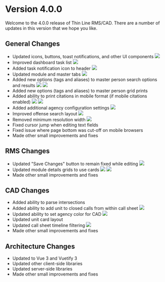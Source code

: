 ﻿# Version 4.0.0

Welcome to the 4.0.0 release of Thin Line RMS/CAD. There are a number of updates in this version that we hope you like.

<!--### Highlights-->

<!--
### General System Highlights
<iframe width="560" height="315" src="https://www.youtube.com/embed/tlln1Ek_fSM" frameborder="0" allow="accelerometer; autoplay; encrypted-media; gyroscope; picture-in-picture" allowfullscreen></iframe>

### RMS/CAD Highlights
<iframe width="560" height="315" src="https://www.youtube.com/embed/3eAmemIk8fk" frameborder="0" allow="accelerometer; autoplay; encrypted-media; gyroscope; picture-in-picture" allowfullscreen></iframe>

### Contact Tracing Highlights
<iframe width="560" height="315" src="https://www.youtube.com/embed/05aQTWaCwuc" frameborder="0" allow="accelerometer; autoplay; encrypted-media; gyroscope; picture-in-picture" allowfullscreen></iframe>

### Administrative Highlights
<iframe width="560" height="315" src="https://www.youtube.com/embed/SrcEqOjxKw8" frameborder="0" allow="accelerometer; autoplay; encrypted-media; gyroscope; picture-in-picture" allowfullscreen></iframe>
-->

<!-- <img src="ShowPassword.png"/> -->

## General Changes

- Updated icons, buttons, toast notifications, and other UI components
  <img src="NewLayout.png"/>
- Improved dashboard task list
  <img src="Tasks.png"/>
- Added task notification icon to header
  <img src="TaskNotification.png"/>
- Updated module and master tabs
  <img src="ModuleTabs.png"/>
- Added new options (tags and aliases) to master person search options and results
  <img src="PersonSearchTags.png"/>
  <img src="PersonSearchAlias.png"/>
- Added new options (tags and aliases) to master person grid prints
  <!-- - Updated call sheet search results to allow opening read-only preview and full call sheet -->
    <!-- <img src="CallSheetSearch.png"/> -->
- Added ability to print citations in mobile format (if mobile citations enabled)
  <img src="CitationMobilePrint1.png"/>
  <img src="CitationMobileSample.png"/>
- Added additional agency configuration settings
  <img src="AdminAgencyDetails.png"/>
- Improved offense search layout
  <img src="OffenseSearch.png"/>
- Removed minimum resolution width
  <img src="MinimumWidth.png"/>
- Fixed cursor jump when editing text fields
- Fixed issue where page bottom was cut-off on mobile browsers
- Made other small improvements and fixes

## RMS Changes

- Updated "Save Changes" button to remain fixed while editing
  <img src="FloatingButtons.png"/>
- Updated module details grids to use cards
  <img src="IncidentCards1.png"/>
  <img src="IncidentCards2.png"/>
- Made other small improvements and fixes

## CAD Changes

- Added ability to parse intersections
- Added ability to add unit to closed calls from within call sheet
  <img src="CallSheetAddUnit.png"/>
- Updated ability to set agency color for CAD
  <img src="CadAgencyColor.png"/>
- Updated unit card layout
- Updated call sheet timeline filtering
  <img src="CadCallSheetTimeline.png"/>
- Made other small improvements and fixes

## Architecture Changes

- Updated to Vue 3 and Vuetify 3
- Updated other client-side libraries
- Updated server-side libraries
- Made other small improvements and fixes
